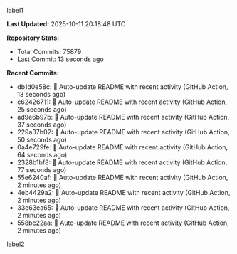 
label1 
<!-- ACTIVITY_START -->
**Last Updated:** 2025-10-11 20:18:48 UTC

**Repository Stats:**
- Total Commits: 75879
- Last Commit: 13 seconds ago

**Recent Commits:**
- db1d0e58c: 🤖 Auto-update README with recent activity (GitHub Action, 13 seconds ago)
- c62426711: 🤖 Auto-update README with recent activity (GitHub Action, 25 seconds ago)
- ad9e6b97b: 🤖 Auto-update README with recent activity (GitHub Action, 37 seconds ago)
- 229a37b02: 🤖 Auto-update README with recent activity (GitHub Action, 50 seconds ago)
- 0a4e729fe: 🤖 Auto-update README with recent activity (GitHub Action, 64 seconds ago)
- 2328b1bf8: 🤖 Auto-update README with recent activity (GitHub Action, 77 seconds ago)
- 55e6240af: 🤖 Auto-update README with recent activity (GitHub Action, 2 minutes ago)
- 4eb4429a2: 🤖 Auto-update README with recent activity (GitHub Action, 2 minutes ago)
- 33e63ea65: 🤖 Auto-update README with recent activity (GitHub Action, 2 minutes ago)
- 558bc22aa: 🤖 Auto-update README with recent activity (GitHub Action, 2 minutes ago)
<!-- ACTIVITY_END -->

label2
